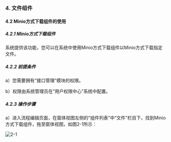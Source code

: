 ### 4. 文件组件

#### 4.2 Minio方式下载组件的使用

##### 4.2.1 Minio方式下载组件

系统提供该功能，您可以在系统中使用Minio方式下载组件以Minio方式下载指定文件。

##### 4.2.2 前提条件

a）您需要拥有“接口管理”模块的权限。

b）权限由系统管理员在“用户权限中心”系统中配置。

##### 4.2.3 操作步骤

a）进入流程编辑页面，在窗体视图左侧的“组件列表”中“文件”栏目下，找到Minio方式下载组件，拖至窗体视图，如图2-1所示：

![2-1](https://www.feisuanyz.com/fsimage/zc-image/cz_22_4_6_1.png)
